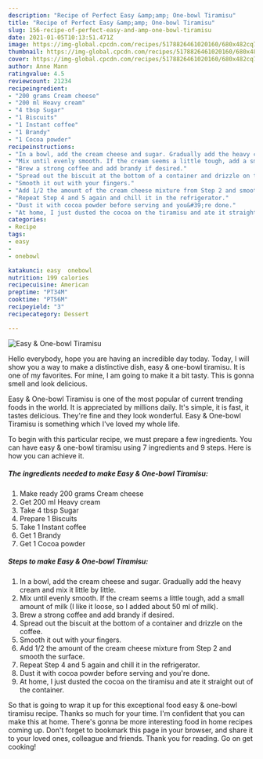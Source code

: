 ```yaml
---
description: "Recipe of Perfect Easy &amp;amp; One-bowl Tiramisu"
title: "Recipe of Perfect Easy &amp;amp; One-bowl Tiramisu"
slug: 156-recipe-of-perfect-easy-and-amp-one-bowl-tiramisu
date: 2021-01-05T10:13:51.471Z
image: https://img-global.cpcdn.com/recipes/5178826461020160/680x482cq70/easy-one-bowl-tiramisu-recipe-main-photo.jpg
thumbnail: https://img-global.cpcdn.com/recipes/5178826461020160/680x482cq70/easy-one-bowl-tiramisu-recipe-main-photo.jpg
cover: https://img-global.cpcdn.com/recipes/5178826461020160/680x482cq70/easy-one-bowl-tiramisu-recipe-main-photo.jpg
author: Anne Mann
ratingvalue: 4.5
reviewcount: 21234
recipeingredient:
- "200 grams Cream cheese"
- "200 ml Heavy cream"
- "4 tbsp Sugar"
- "1 Biscuits"
- "1 Instant coffee"
- "1 Brandy"
- "1 Cocoa powder"
recipeinstructions:
- "In a bowl, add the cream cheese and sugar. Gradually add the heavy cream and mix it little by little."
- "Mix until evenly smooth. If the cream seems a little tough, add a small amount of milk (I like it loose, so I added about 50 ml of milk)."
- "Brew a strong coffee and add brandy if desired."
- "Spread out the biscuit at the bottom of a container and drizzle on the coffee."
- "Smooth it out with your fingers."
- "Add 1/2 the amount of the cream cheese mixture from Step 2 and smooth the surface."
- "Repeat Step 4 and 5 again and chill it in the refrigerator."
- "Dust it with cocoa powder before serving and you&#39;re done."
- "At home, I just dusted the cocoa on the tiramisu and ate it straight out of the container."
categories:
- Recipe
tags:
- easy
- 
- onebowl

katakunci: easy  onebowl 
nutrition: 199 calories
recipecuisine: American
preptime: "PT34M"
cooktime: "PT56M"
recipeyield: "3"
recipecategory: Dessert

---
```



![Easy &amp; One-bowl Tiramisu](https://img-global.cpcdn.com/recipes/5178826461020160/680x482cq70/easy-one-bowl-tiramisu-recipe-main-photo.jpg)

Hello everybody, hope you are having an incredible day today. Today, I will show you a way to make a distinctive dish, easy &amp; one-bowl tiramisu. It is one of my favorites. For mine, I am going to make it a bit tasty. This is gonna smell and look delicious.

Easy &amp; One-bowl Tiramisu is one of the most popular of current trending foods in the world. It is appreciated by millions daily. It's simple, it is fast, it tastes delicious. They're fine and they look wonderful. Easy &amp; One-bowl Tiramisu is something which I've loved my whole life.




To begin with this particular recipe, we must prepare a few ingredients. You can have easy &amp; one-bowl tiramisu using 7 ingredients and 9 steps. Here is how you can achieve it.

<!--inarticleads1-->

##### The ingredients needed to make Easy &amp; One-bowl Tiramisu:

1. Make ready 200 grams Cream cheese
1. Get 200 ml Heavy cream
1. Take 4 tbsp Sugar
1. Prepare 1 Biscuits
1. Take 1 Instant coffee
1. Get 1 Brandy
1. Get 1 Cocoa powder




<!--inarticleads2-->

##### Steps to make Easy &amp; One-bowl Tiramisu:

1. In a bowl, add the cream cheese and sugar. Gradually add the heavy cream and mix it little by little.
1. Mix until evenly smooth. If the cream seems a little tough, add a small amount of milk (I like it loose, so I added about 50 ml of milk).
1. Brew a strong coffee and add brandy if desired.
1. Spread out the biscuit at the bottom of a container and drizzle on the coffee.
1. Smooth it out with your fingers.
1. Add 1/2 the amount of the cream cheese mixture from Step 2 and smooth the surface.
1. Repeat Step 4 and 5 again and chill it in the refrigerator.
1. Dust it with cocoa powder before serving and you&#39;re done.
1. At home, I just dusted the cocoa on the tiramisu and ate it straight out of the container.




So that is going to wrap it up for this exceptional food easy &amp; one-bowl tiramisu recipe. Thanks so much for your time. I'm confident that you can make this at home. There's gonna be more interesting food in home recipes coming up. Don't forget to bookmark this page in your browser, and share it to your loved ones, colleague and friends. Thank you for reading. Go on get cooking!
